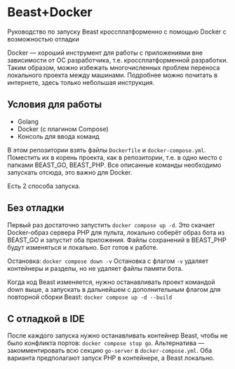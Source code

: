 # Beast+Docker

Руководство по запуску Beast кроссплатформенно с помощью Docker с возможностью отладки

Docker — хороший инструмент для работы с приложениями вне зависимости от ОС разработчика, т.е. кроссплатформенной разработки. Таким образом, можно избежать многочисленных проблем переноса локального проекта между машинами. Подробнее можно почитать в интернете, здесь только небольшая инструкция.

## Условия для работы
- Golang
- Docker (с плагином Compose)
- Консоль для ввода команд

В этом репозитории взять файлы `Dockerfile` и `docker-compose.yml`. Поместить их в корень проекта, как в репозитории, т.е. в одно место с папками BEAST_GO, BEAST_PHP. Все описанные команды необходимо запускать отсюда, это важно для Docker.

Есть 2 способа запуска.

## Без отладки

Первый раз достаточно запустить `docker compose up -d`. Это скачает Docker-образ сервера PHP для пульта, локально соберёт образ бота из BEAST_GO и запустит оба приложения. Файлы сохранений в BEAST_PHP будут изменяться и локально. Бот готов к работе.

Остановка: `docker compose down -v`
Остановка с флагом `-v` удаляет контейнеры и разделы, но не удаляет файлы памяти бота.

Когда код Beast изменяется, нужно останавливать проект командой down выше, а запускать в дальнейшем с дополнительным флагом для повторной сборки Beast:
`docker compose up -d --build`

## С отладкой в IDE

После каждого запуска нужно останавливать контейнер Beast, чтобы не было конфликта портов:
`docker compose stop go`. Альтернатива — закомментировать всю секцию `go-server` в `docker-compose.yml`. Оба варианта предполагают запуск PHP в контейнере, а Beast локально.